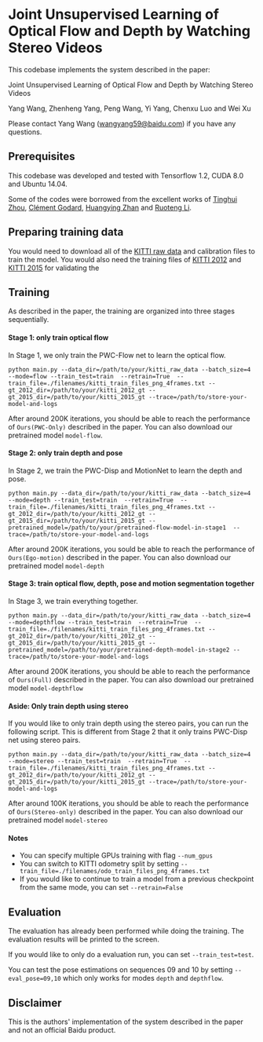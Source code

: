 # Joint Unsupervised Learning of Optical Flow and Depth by Watching Stereo Videos
This codebase implements the system described in the paper:

Joint Unsupervised Learning of Optical Flow and Depth by Watching Stereo Videos

Yang Wang, Zhenheng Yang, Peng Wang, Yi Yang, Chenxu Luo and Wei Xu

Please contact Yang Wang (wangyang59@baidu.com) if you have any questions.


## Prerequisites
This codebase was developed and tested with Tensorflow 1.2, CUDA 8.0 and Ubuntu 14.04. 

Some of the codes were borrowed from the excellent works of [Tinghui Zhou](https://github.com/tinghuiz/SfMLearner), [Clément Godard](https://github.com/mrharicot/monodepth), [Huangying Zhan](https://github.com/Huangying-Zhan/Depth-VO-Feat) and [Ruoteng Li](https://github.com/liruoteng/OpticalFlowToolkit).


## Preparing training data
You would need to download all of the [KITTI raw data](http://www.cvlibs.net/datasets/kitti/raw_data.php) and calibration files to train the model. You would also need the training files of [KITTI 2012](http://www.cvlibs.net/datasets/kitti/eval_stereo_flow.php?benchmark=stereo) and [KITTI 2015](http://www.cvlibs.net/datasets/kitti/eval_scene_flow.php?benchmark=stereo) for validating the 

## Training
As described in the paper, the training are organized into three stages sequentially. 

#### Stage 1: only train optical flow
In Stage 1, we only train the PWC-Flow net to learn the optical flow. 
```
python main.py --data_dir=/path/to/your/kitti_raw_data --batch_size=4 --mode=flow --train_test=train  --retrain=True  --train_file=./filenames/kitti_train_files_png_4frames.txt --gt_2012_dir=/path/to/your/kitti_2012_gt --gt_2015_dir=/path/to/your/kitti_2015_gt --trace=/path/to/store-your-model-and-logs
```
After around 200K iterations, you should be able to reach the performance of `Ours(PWC-Only)` described in the paper. You can also download our pretrained model `model-flow`.

#### Stage 2: only train depth and pose
In Stage 2, we train the PWC-Disp and MotionNet to learn the depth and pose.
```
python main.py --data_dir=/path/to/your/kitti_raw_data --batch_size=4  --mode=depth --train_test=train  --retrain=True  --train_file=./filenames/kitti_train_files_png_4frames.txt --gt_2012_dir=/path/to/your/kitti_2012_gt --gt_2015_dir=/path/to/your/kitti_2015_gt --pretrained_model=/path/to/your/pretrained-flow-model-in-stage1  --trace=/path/to/store-your-model-and-logs
```
After around 200K iterations, you sould be able to reach the performance of `Ours(Ego-motion)` described in the paper. You can also download our pretrained model `model-depth`

#### Stage 3: train optical flow, depth, pose and motion segmentation together
In Stage 3, we train everything together.
```
python main.py --data_dir=/path/to/your/kitti_raw_data --batch_size=4  --mode=depthflow --train_test=train  --retrain=True  --train_file=./filenames/kitti_train_files_png_4frames.txt --gt_2012_dir=/path/to/your/kitti_2012_gt --gt_2015_dir=/path/to/your/kitti_2015_gt --pretrained_model=/path/to/your/pretrained-depth-model-in-stage2 --trace=/path/to/store-your-model-and-logs
```
After around 200K iterations, you should be able to reach the performance of `Ours(Full)` described in the paper. You can also download our pretrained model `model-depthflow`

#### Aside: Only train depth using stereo
If you would like to only train depth using the stereo pairs, you can run the following script. This is different from Stage 2 that it only trains PWC-Disp net using stereo pairs. 

```
python main.py --data_dir=/path/to/your/kitti_raw_data --batch_size=4 --mode=stereo --train_test=train  --retrain=True  --train_file=./filenames/kitti_train_files_png_4frames.txt --gt_2012_dir=/path/to/your/kitti_2012_gt --gt_2015_dir=/path/to/your/kitti_2015_gt --trace=/path/to/store-your-model-and-logs
```

After around 100K iterations, you should be able to reach the performance of `Ours(Stereo-only)` described in the paper. You can also download our pretrained model `model-stereo`

#### Notes
- You can specify multiple GPUs training with flag `--num_gpus`
- You can switch to KITTI odometry split by setting `--train_file=./filenames/odo_train_files_png_4frames.txt`
- If you would like to continue to train a model from a previous checkpoint from the same mode, you can set `--retrain=False` 

## Evaluation
The evaluation has already been performed while doing the training. The evaluation results will be printed to the screen.

If you would like to only do a evaluation run, you can set `--train_test=test`.

You can test the pose estimations on sequences 09 and 10 by setting `--eval_pose=09,10` which only works for modes `depth` and `depthflow`.


## Disclaimer
This is the authors' implementation of the system described in the paper and not an official Baidu product.
